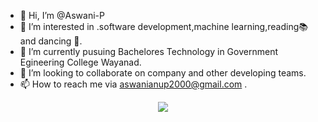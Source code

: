 - 👋 Hi, I’m @Aswani-P
- 👀 I’m interested in .software development,machine learning,reading📚 and dancing 💃.
- 🌱 I’m currently pusuing Bachelores Technology in Government Egineering College Wayanad.
- 💞️ I’m looking to collaborate on company and other developing teams.
- 📫 How to reach me via aswanianup2000@gmail.com .

<!---
Aswani-P/Aswani-P is a ✨ special ✨ repository because its `README.md` (this file) appears on your GitHub profile.
You can click the Preview link to take a look at your changes.
--->
<p align="center">
  <img src="https://capsule-render.vercel.app/api?text=Hey Everyone!🕹️&animation=fadeIn&type=waving&color=gradient&height=100"/>
</p>
